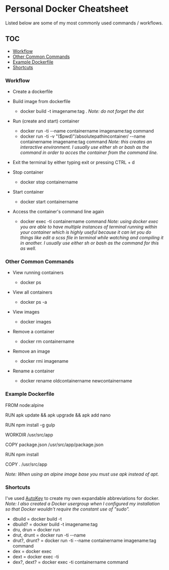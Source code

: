 # Personal Docker Cheatsheet
Listed below are some of my most commonly used commands / workflows.

## TOC
- [Workflow](#workflow) 
- [Other Common Commands](#other-common-commands) 
- [Example Dockerfile](#example-dockerfile) 
- [Shortcuts](#shortcuts) 

### Workflow
- Create a dockerfile

- Build image from dockerfile 
	- docker build -t imagename:tag .
	*Note: do not forget the dot*
		
- Run (create and start) container
	- docker run -ti --name containername imagename:tag command 
	- docker run -ti -v "($pwd)"/absolutepathincontainer/ --name containername imagename:tag command
	*Note: this creates an interactive environment. I usually use either sh or bash as the command in order to acces the container from the command line.*

- Exit the terminal by either typing exit or pressing CTRL + d
	
- Stop container
	- docker stop containername
	
- Start container
	- docker start containername
	
- Access the container's command line again
	- docker exec -ti containername command
	*Note: using docker exec you are able to have multiple instances of terminal running within your container which is highly useful because it can let you do things like edit a scss file in terminal while watching and compiling it in another. I usually use either sh or bash as the command for this as well.*
	
### Other Common Commands
- View running containers
	- docker ps 
	
- View all containers 
	- docker ps -a
	
- View images
	- docker images
	
- Remove a container
	- docker rm containername

- Remove an image
	- docker rmi imagename
	
- Rename a container
	- docker rename oldcontainername newcontainername
	
### Example Dockerfile

FROM node:alpine

RUN apk update && apk upgrade && apk add nano

RUN npm install -g gulp

WORKDIR /usr/src/app

COPY package.json /usr/src/app/package.json

RUN npm install

COPY . /usr/src/app

*Note: When using an alpine image base you must use apk instead of apt.*

### Shortcuts
I've used [AutoKey](https://github.com/autokey/autokey) to create my own expandable abbreviations for docker. 
*Note: I also created a Docker usergroup when I configured my installation so that Docker wouldn't require the constant use of "sudo".*

- dbuild = docker build -t
- dbuild? = docker build -t imagename:tag
- dru, drun = docker run
- drut, drunt = docker run -ti --name
- drut?, drunt? = docker run -ti --name containername imagename:tag command
- dex = docker exec
- dext = docker exec -ti
- dex?, dext? = docker exec -ti containername command
	
